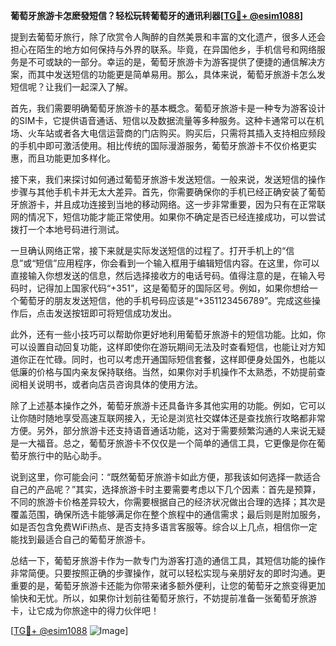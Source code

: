 **葡萄牙旅游卡怎麽發短信？轻松玩转葡萄牙的通讯利器[[TG💪+ @esim1088](https://t.me/s/esim1088)]**

提到去葡萄牙旅行，除了欣赏令人陶醉的自然美景和丰富的文化遗产，很多人还会担心在陌生的地方如何保持与外界的联系。毕竟，在异国他乡，手机信号和网络服务是不可或缺的一部分。幸运的是，葡萄牙旅游卡为游客提供了便捷的通信解决方案，而其中发送短信的功能更是简单易用。那么，具体来说，葡萄牙旅游卡怎么发短信呢？让我们一起深入了解。

首先，我们需要明确葡萄牙旅游卡的基本概念。葡萄牙旅游卡是一种专为游客设计的SIM卡，它提供语音通话、短信以及数据流量等多种服务。这种卡通常可以在机场、火车站或者各大电信运营商的门店购买。购买后，只需将其插入支持相应频段的手机中即可激活使用。相比传统的国际漫游服务，葡萄牙旅游卡不仅价格更实惠，而且功能更加多样化。

接下来，我们来探讨如何通过葡萄牙旅游卡发送短信。一般来说，发送短信的操作步骤与其他手机卡并无太大差异。首先，你需要确保你的手机已经正确安装了葡萄牙旅游卡，并且成功连接到当地的移动网络。这一步非常重要，因为只有在正常联网的情况下，短信功能才能正常使用。如果你不确定是否已经连接成功，可以尝试拨打一个本地号码进行测试。

一旦确认网络正常，接下来就是实际发送短信的过程了。打开手机上的“信息”或“短信”应用程序，你会看到一个输入框用于编辑短信内容。在这里，你可以直接输入你想发送的信息，然后选择接收方的电话号码。值得注意的是，在输入号码时，记得加上国家代码“+351”，这是葡萄牙的国际区号。例如，如果你想给一个葡萄牙的朋友发送短信，他的手机号码应该是“+351123456789”。完成这些操作后，点击发送按钮即可将短信成功发出。

此外，还有一些小技巧可以帮助你更好地利用葡萄牙旅游卡的短信功能。比如，你可以设置自动回复功能，这样即使你在游玩期间无法及时查看短信，也能让对方知道你正在忙碌。同时，也可以考虑开通国际短信套餐，这样即便身处国外，也能以低廉的价格与国内亲友保持联络。当然，如果你对手机操作不太熟悉，不妨提前查阅相关说明书，或者向店员咨询具体的使用方法。

除了上述基本操作之外，葡萄牙旅游卡还具备许多其他实用的功能。例如，它可以让你随时随地享受高速互联网接入，无论是浏览社交媒体还是查找旅行攻略都非常方便。另外，部分旅游卡还支持语音通话功能，这对于需要频繁沟通的人来说无疑是一大福音。总之，葡萄牙旅游卡不仅仅是一个简单的通信工具，它更像是你在葡萄牙旅行中的贴心助手。

说到这里，你可能会问：“既然葡萄牙旅游卡如此方便，那我该如何选择一款适合自己的产品呢？”其实，选择旅游卡时主要需要考虑以下几个因素：首先是预算，不同的旅游卡价格差异较大，你需要根据自己的经济状况做出合理的选择；其次是覆盖范围，确保所选卡能够满足你在整个旅程中的通信需求；最后则是附加服务，如是否包含免费WiFi热点、是否支持多语言客服等。综合以上几点，相信你一定能找到最适合自己的葡萄牙旅游卡。

总结一下，葡萄牙旅游卡作为一款专门为游客打造的通信工具，其短信功能的操作非常简便。只要按照正确的步骤操作，就可以轻松实现与亲朋好友的即时沟通。更重要的是，葡萄牙旅游卡还能为你带来诸多额外便利，让您的葡萄牙之旅变得更加愉快和无忧。所以，如果你计划前往葡萄牙旅行，不妨提前准备一张葡萄牙旅游卡，让它成为你旅途中的得力伙伴吧！

[[TG💪+ @esim1088](https://t.me/s/esim1088) ![Image](https://i.postimg.cc/4NQfJmqS/Snipaste-2025-05-13-00-14-12.png)]